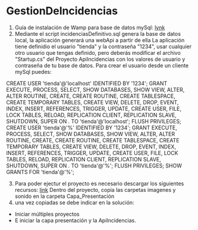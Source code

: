 # GestionDeIncidencias
1. Guía de instalación de Wamp para base de datos mySql:
[lynk](https://ortizvivas.com/blog/configurar-wamp/)
2. Mediante el script incidenciasDefinitivo.sql genera la base de datos local, la aplicación generará una webApi a partir de ella
La aplicación tiene definidio el usuario "tienda" y la contraseña "1234",  usar cualquier otro usuario que tengas definido, pero deberás modificar el archivo "Startup.cs" del Proyecto ApiIncidencias con los valores de usuario y contraseña de tu base de datos.  Para crear el usuario desde un cliente mySql puedes:

CREATE USER 'tienda'@'localhost' IDENTIFIED BY '1234';
GRANT EXECUTE, PROCESS, SELECT, SHOW DATABASES, SHOW VIEW, ALTER, ALTER
ROUTINE, CREATE, CREATE ROUTINE, CREATE TABLESPACE, CREATE TEMPORARY
TABLES, CREATE VIEW, DELETE, DROP, EVENT, INDEX, INSERT, REFERENCES,
TRIGGER, UPDATE, CREATE USER, FILE, LOCK TABLES, RELOAD, REPLICATION
CLIENT, REPLICATION SLAVE, SHUTDOWN, SUPER ON *.* TO 'tienda'@'localhost';
FLUSH PRIVILEGES;
CREATE USER 'tienda'@'%' IDENTIFIED BY '1234';
GRANT EXECUTE, PROCESS, SELECT, SHOW DATABASES, SHOW VIEW, ALTER, ALTER
ROUTINE, CREATE, CREATE ROUTINE, CREATE TABLESPACE, CREATE TEMPORARY
TABLES, CREATE VIEW, DELETE, DROP, EVENT, INDEX, INSERT, REFERENCES,
TRIGGER, UPDATE, CREATE USER, FILE, LOCK TABLES, RELOAD, REPLICATION
CLIENT, REPLICATION SLAVE, SHUTDOWN, SUPER ON *.* TO 'tienda'@'%';
FLUSH PRIVILEGES;
SHOW GRANTS FOR 'tienda'@'%';

3. Para poder ejectur el proyecto es necesario descargar los siguientes recursos:
[link](https://www.dropbox.com/sh/4uks71rvehhzlt3/AAAfe_1TDmTGVLdevgwMhhPha?dl=0)
Dentro del proyecto, copia las carpetas imagenes y sonido en la carpeta Capa_Presentación
4. una vez copiadas se debe indicar en la solución:
- Iniciar múltiples proyectos
- E iniciar la capa presentación y la ApiIncidencias.
